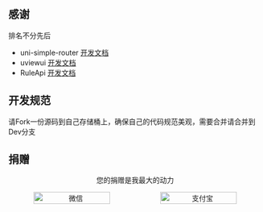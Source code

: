 
## 感谢
排名不分先后
-  uni-simple-router [开发文档](https://v2.hhyang.cn/v2/start/quickstart.html)
-  uviewui [开发文档](https://uviewui.com/components/intro.html)
-  RuleApi [开发文档](https://github.com/buxia97/ruleapi)

## 开发规范
请Fork一份源码到自己存储桶上，确保自己的代码规范美观，需要合并请合并到Dev分支

## 捐赠
<div style="text-align:center">
<p>您的捐赠是我最大的动力</p>
<div style="display:flex;">
<img src="https://picss.sunbangyan.cn/2023/11/12/12e1a67502cc3466960620996e52fbe6.png" style="width:60%;height:60%" alt="微信">
<img src="https://picss.sunbangyan.cn/2023/11/12/7aa04131a74f5040b1621548a87602ac.jpg" style="width:60%;height:60%" alt="支付宝">
</div>
</div>
